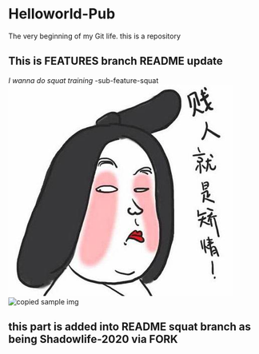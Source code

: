 # Helloworld-Pub
The very beginning of my Git life. this is a repository
## This is FEATURES branch README update
*I wanna do squat training* -sub-feature-squat
![my own try](https://github.com/crazycoolv/Helloworld-Pub/blob/sub-feature-Squat/%E8%B4%B1%E4%BA%BA%E5%B0%B1%E6%98%AF%E7%9F%AB%E6%83%85.jpg "矫情")
![copied sample img](https://ss0.bdstatic.com/70cFvHSh_Q1YnxGkpoWK1HF6hhy/it/u=702257389,1274025419&fm=27&gp=0.jpg "区块链")
## this part is added into README squat branch as being Shadowlife-2020 via FORK
